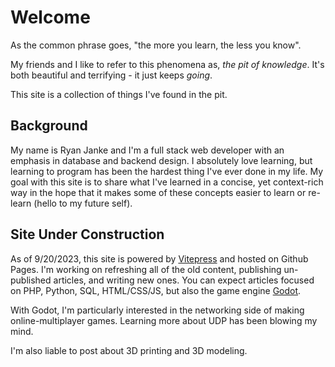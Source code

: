# Welcome
As the common phrase goes, "the more you learn, the less you know".

My friends and I like to refer to this phenomena as, *the pit of knowledge*. It's both beautiful and terrifying - it just keeps *going*.

This site is a collection of things I've found in the pit.
## Background
My name is Ryan Janke and I'm a full stack web developer with an emphasis in database and backend design. I absolutely love learning, but learning to program has been the hardest thing I've ever done in my life. My goal with this site is to share what I've learned in a concise, yet context-rich way in the hope that it makes some of these concepts easier to learn or re-learn (hello to my future self).

## Site Under Construction
As of 9/20/2023, this site is powered by [Vitepress](https://vitepress.dev/) and hosted on Github Pages. I'm working on refreshing all of the old content, publishing un-published articles, and writing new ones. You can expect articles focused on PHP, Python, SQL, HTML/CSS/JS, but also the game engine [Godot](https://godotengine.org/).

With Godot, I'm particularly interested in the networking side of making online-multiplayer games. Learning more about UDP has been blowing my mind.

I'm also liable to post about 3D printing and 3D modeling.